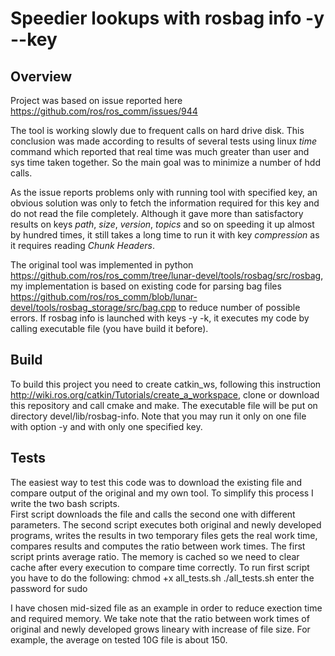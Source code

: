 # Speedier lookups with rosbag info -y --key

## Overview
Project was based on issue reported here <https://github.com/ros/ros_comm/issues/944>


The tool is working slowly due to frequent calls on hard drive disk. This conclusion was made according to results of several tests using linux *time* command which reported that real time was much greater than user and sys time taken together. So the main goal was to minimize a number of hdd calls.

As the issue reports problems only with running tool with specified key, an obvious solution was only to fetch the information required for this key and do not read the file completely. Although it gave more than satisfactory results on keys *path*, *size*, *version*, *topics* and so on speeding it up almost by hundred times, it still takes a long time to run it with key *compression* as it requires reading *Chunk Headers*.

The original tool was implemented in python <https://github.com/ros/ros_comm/tree/lunar-devel/tools/rosbag/src/rosbag>, my implementation is based on existing code for parsing bag files <https://github.com/ros/ros_comm/blob/lunar-devel/tools/rosbag_storage/src/bag.cpp> to reduce number of possible errors. 
If rosbag info is launched with keys -y -k, it executes my code by calling executable file (you have build it before).

## Build

To build this project you need to create catkin_ws, following this instruction http://wiki.ros.org/catkin/Tutorials/create_a_workspace, clone or download this repository and call cmake and make. The executable file will be put on directory devel/lib/rosbag-info. Note that you may run it only on one file with option -y and with only one specified key.


## Tests

The easiest way to test this code was to download the existing file and compare output of the original and my own tool. To simplify this process I write the two bash scripts.  
First script downloads the file and calls the second one with different parameters. The second script executes both original and newly developed programs, writes the results in two temporary files gets the real work time, compares results and computes the ratio between work times. The first script prints average ratio.
The memory is cached so we need to clear cache after every execution to compare time correctly.
To run first script you have to do the following:
chmod +x all_tests.sh
./all_tests.sh
enter the password for sudo 

I have chosen mid-sized file as an example in order to reduce exection time and required memory.
We take note that the ratio between work times of original and newly developed grows lineary with increase of file size. For example, the average on tested 10G
file is about 150.
   

